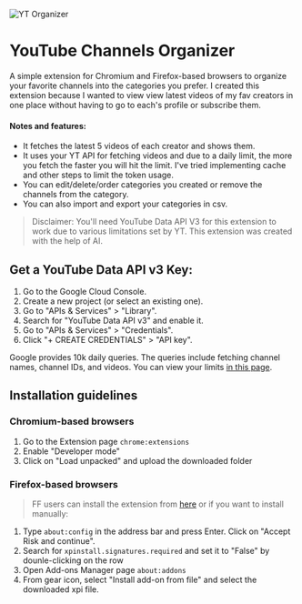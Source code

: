 ![YT Organizer](https://github.com/user-attachments/assets/215bb2a1-5748-43a2-b2ba-3add74f17d31)

# YouTube Channels Organizer
A simple extension for Chromium and Firefox-based browsers to organize your favorite channels into the categories you prefer. 
I created this extension because I wanted to view view latest videos of my fav creators in one place without having to go to each's profile or subscribe them. 

#### Notes and features:
- It fetches the latest 5 videos of each creator and shows them.
- It uses your YT API for fetching videos and due to a daily limit, the more you fetch the faster you will hit the limit. I've tried implementing cache and other steps to limit the token usage.
- You can edit/delete/order categories you created or remove the channels from the category. 
- You can also import and export your categories in csv.


> Disclaimer: You'll need YouTube Data API V3 for this extension to work due to various limitations set by YT. This extension was created with the help of AI.


## Get a YouTube Data API v3 Key:
1. Go to the Google Cloud Console.
2. Create a new project (or select an existing one).
3. Go to "APIs & Services" > "Library".
4. Search for "YouTube Data API v3" and enable it.
5. Go to "APIs & Services" > "Credentials".
6. Click "+ CREATE CREDENTIALS" > "API key".

Google provides 10k daily queries. The queries include fetching channel names, channel IDs, and videos. You can view your limits [in this page](https://console.cloud.google.com/apis/api/youtube.googleapis.com/quotas).

## Installation guidelines

### Chromium-based browsers
1. Go to the Extension page `chrome:extensions`
2. Enable "Developer mode"
3. Click on "Load unpacked" and upload the downloaded folder

### Firefox-based browsers
> FF users can install the extension from [here](https://addons.mozilla.org/en-US/firefox/addon/youtube-channels-organizer) or if you want to install manually:
1. Type `about:config` in the address bar and press Enter. Click on "Accept Risk and continue".
2. Search for `xpinstall.signatures.required` and set it to "False" by dounle-clicking on the row
3. Open Add-ons Manager page `about:addons`
4. From gear icon, select "Install add-on from file" and select the downloaded xpi file.

